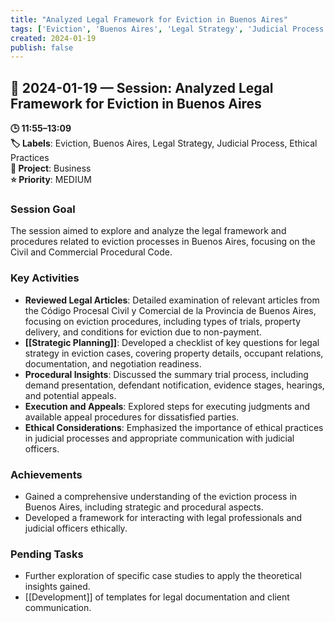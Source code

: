 ```yaml
---
title: "Analyzed Legal Framework for Eviction in Buenos Aires"
tags: ['Eviction', 'Buenos Aires', 'Legal Strategy', 'Judicial Process', 'Ethical Practices']
created: 2024-01-19
publish: false
---
```


## 📅 2024-01-19 — Session: Analyzed Legal Framework for Eviction in Buenos Aires

**🕒 11:55–13:09**  
**🏷️ Labels**: Eviction, Buenos Aires, Legal Strategy, Judicial Process, Ethical Practices  
**📂 Project**: Business  
**⭐ Priority**: MEDIUM  


### Session Goal
The session aimed to explore and analyze the legal framework and procedures related to eviction processes in Buenos Aires, focusing on the Civil and Commercial Procedural Code.

### Key Activities
- **Reviewed Legal Articles**: Detailed examination of relevant articles from the Código Procesal Civil y Comercial de la Provincia de Buenos Aires, focusing on eviction procedures, including types of trials, property delivery, and conditions for eviction due to non-payment.
- **[[Strategic Planning]]**: Developed a checklist of key questions for legal strategy in eviction cases, covering property details, occupant relations, documentation, and negotiation readiness.
- **Procedural Insights**: Discussed the summary trial process, including demand presentation, defendant notification, evidence stages, hearings, and potential appeals.
- **Execution and Appeals**: Explored steps for executing judgments and available appeal procedures for dissatisfied parties.
- **Ethical Considerations**: Emphasized the importance of ethical practices in judicial processes and appropriate communication with judicial officers.

### Achievements
- Gained a comprehensive understanding of the eviction process in Buenos Aires, including strategic and procedural aspects.
- Developed a framework for interacting with legal professionals and judicial officers ethically.

### Pending Tasks
- Further exploration of specific case studies to apply the theoretical insights gained.
- [[Development]] of templates for legal documentation and client communication.
